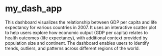 # my_dash_app
This dashboard visualizes the relationship between GDP per capita and life expectancy for various countries in 2007. It uses an interactive scatter plot to help users explore how economic output (GDP per capita) relates to health outcomes (life expectancy), with additional context provided by population size and continent. The dashboard enables users to identify trends, outliers, and patterns across different regions of the world.
